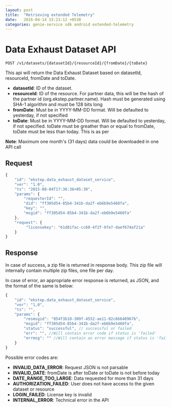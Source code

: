 ```yaml
---
layout: post
title:  "Retrieving extended Telemetry"
date:   2016-04-14 15:21:12 +0530
categories: genie-service sdk android extended-telemetry
---
```

# Data Exhaust Dataset API

``POST /v1/datasets/{datasetId}/{resourceId}/{fromDate}/{toDate}``

This api will return the Data Exhaust Dataset based on datasetId, resourceId, fromDate and toDate.

* **datasetId**: ID of the dataset.
* **resourceId**: ID of the resource. For partner data, this will be the hash of the partner id (org.ekstep.partner.name). Hash must be generated using SHA-1 algorithm and must be 128 bits long
* **fromDate**: Must be in YYYY-MM-DD format. Will be defaulted to yesterday, if not specified
* **toDate**: Must be in YYYY-MM-DD format. Will be defaulted to yesterday, if not specified. toDate must be greather than or equal to fromDate, toDate must be less than today. This is as per

**Note**: Maximum one month's (31 days) data could be downloaded in one API call

## Request

```javascript
{
    "id": "ekstep.data_exhaust_dataset_service",
    "ver": "1.0",
    "ts": "2015-08-04T17:36:36+05:30",
    "params": {
        "requesterId": "",
        "did": "ff305d54-85b4-341b-da2f-eb6b9e5460fa",
        "key": "",
        "msgid": "ff305d54-85b4-341b-da2f-eb6b9e5460fa"
    },
    "request": {
         "licensekey": "61d81fac-cc60-4f2f-9fe7-daef674af21a"
    }
}
```

## Response

In case of success, a zip file is returned in response body. This zip file will internally contain multiple zip files, one file per day.

In case of error, an appropriate error response is returned, as JSON, and the format of the same is below:

```javascript
{
    "id": "ekstep.data_exhaust_dataset_service",
    "ver": "1,0",
    "ts": "",
    "params": {
        "resmsgid": "054f3b10-309f-4552-ae11-02c66640967b",
        "msgid": "ff305d54-85b4-341b-da2f-eb6b9e5460fa",
        "status": "successful", // successful or failed
        "err": "", //Will contain error code if status is 'failed'
        "errmsg": "" //Will contain an error message if status is 'failed'
    }
}
```

Possible error codes are:

* **INVALID_DATA_ERROR**: Request JSON is not parsable
* **INVALID_DATE**: fromDate is after toDate or toDate is not before today
* **DATE_RANGE_TOO_LARGE**: Data requested for more than 31 days
* **AUTHORIZATION_FAILED**: User does not have access to the given dataset or resource
* **LOGIN_FAILED**: License key is invalid
* **INTERNAL_ERROR**: Technical error in the API
